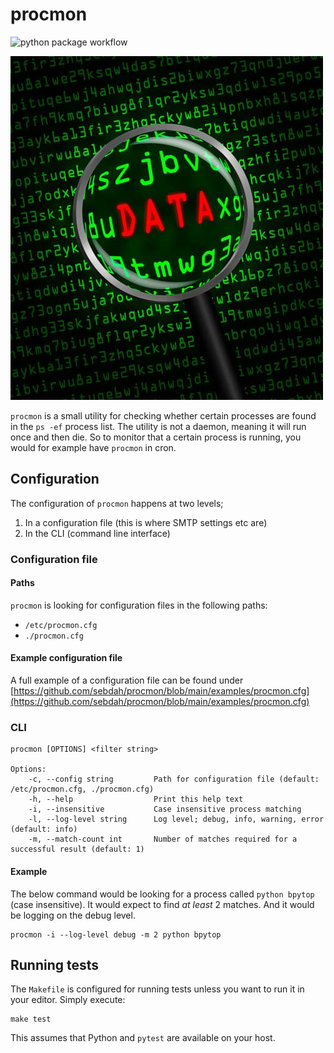 # procmon
![python package workflow](https://github.com/sebdah/procmon/actions/workflows/python-package.yml/badge.svg)

<img src="https://github.com/sebdah/procmon/blob/main/images/process-list.jpg?raw=true">

`procmon` is a small utility for checking whether certain processes are found in the `ps -ef` process list. The utility is not a daemon, meaning it will run once and then die. So to monitor that a certain process is running, you would for example have `procmon` in cron.

## Configuration

The configuration of `procmon` happens at two levels; 

1. In a configuration file (this is where SMTP settings etc are)
2. In the CLI (command line interface)

### Configuration file

#### Paths

`procmon` is looking for configuration files in the following paths:

- `/etc/procmon.cfg`
- `./procmon.cfg`

#### Example configuration file

A full example of a configuration file can be found under [https://github.com/sebdah/procmon/blob/main/examples/procmon.cfg](https://github.com/sebdah/procmon/blob/main/examples/procmon.cfg)

### CLI

    procmon [OPTIONS] <filter string>

    Options:
        -c, --config string         Path for configuration file (default: /etc/procmon.cfg, ./procmon.cfg)
        -h, --help                  Print this help text
        -i, --insensitive           Case insensitive process matching
        -l, --log-level string      Log level; debug, info, warning, error (default: info)
        -m, --match-count int       Number of matches required for a successful result (default: 1)   

#### Example

The below command would be looking for a process called `python bpytop` (case insensitive). It would expect to find _at least_ 2 matches. And it would be logging on the debug level.

    procmon -i --log-level debug -m 2 python bpytop

## Running tests

The `Makefile` is configured for running tests unless you want to run it in your editor. Simply execute:

    make test

This assumes that Python and `pytest` are available on your host.
